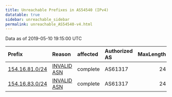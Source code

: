 ```yaml
---
title: Unreachable Prefixes in AS54540 (IPv4)
datatable: true
sidebar: unreachable_sidebar
permalink: unreachable_AS54540-v4.html
---
```


Data as of 2019-05-10 19:15:00 UTC


<div class="datatable-begin"></div>

| Prefix                                                 | Reason                                                                                                | affected   | Authorized AS   |   MaxLength | Anchor                                           |   unreachable /24s |
|:-------------------------------------------------------|:------------------------------------------------------------------------------------------------------|:-----------|:----------------|------------:|:-------------------------------------------------|-------------------:|
| [154.16.81.0/24](https://stat.ripe.net/154.16.81.0/24) | [INVALID ASN](https://rpki-validator.ripe.net/announcement-preview?asn=AS54540&prefix=154.16.81.0/24) | complete   | AS61317         |          24 | [AfriNIC](unreachable_AfriNIC_RPKI_Root-v4.html) |                  1 |
| [154.16.83.0/24](https://stat.ripe.net/154.16.83.0/24) | [INVALID ASN](https://rpki-validator.ripe.net/announcement-preview?asn=AS54540&prefix=154.16.83.0/24) | complete   | AS61317         |          24 | [AfriNIC](unreachable_AfriNIC_RPKI_Root-v4.html) |                  1 |

<div class="datatable-end"></div>